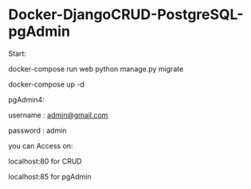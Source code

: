 # Docker-DjangoCRUD-PostgreSQL-pgAdmin
Start:

docker-compose run web python manage.py migrate

docker-compose up -d


pgAdmin4:

username : admin@gmail.com

password : admin


you can Access on:

localhost:80 for CRUD

localhost:85 for pgAdmin
